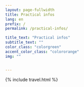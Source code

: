 ```yaml
---
layout: page-fullwidth
title: Practical infos
lang: en
prefix: /
permalink: /practical-infos/

title_text: "Practical infos"
subtitle_text: ""
color_class: "colorgreen"
accent_color_class: "colororange"
img: ""


---
```


{% include travel.html %}
